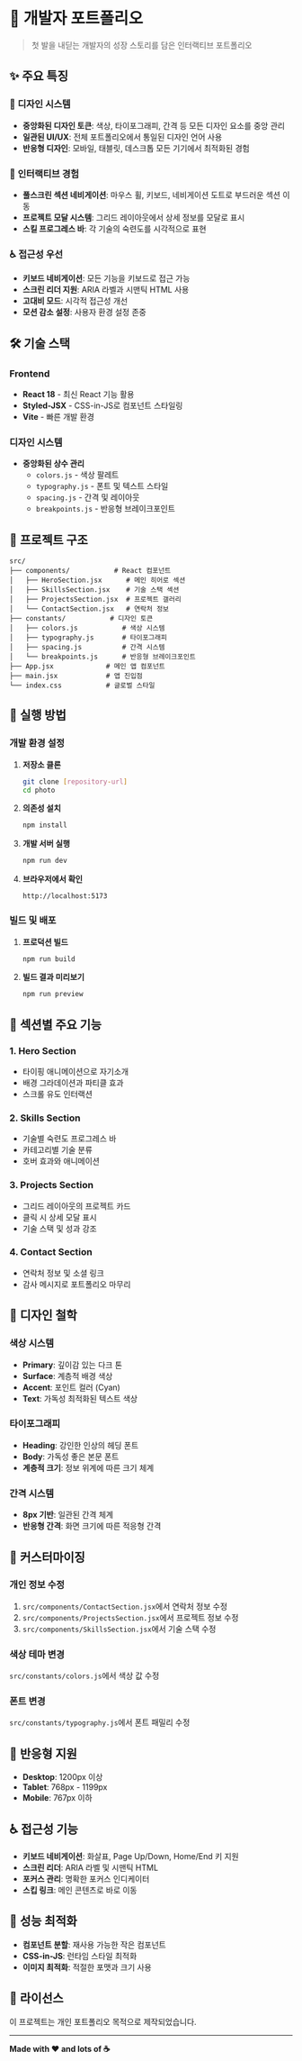 # 📸 개발자 포트폴리오

> 첫 발을 내딛는 개발자의 성장 스토리를 담은 인터랙티브 포트폴리오

## ✨ 주요 특징

### 🎨 **디자인 시스템**

- **중앙화된 디자인 토큰**: 색상, 타이포그래피, 간격 등 모든 디자인 요소를 중앙 관리
- **일관된 UI/UX**: 전체 포트폴리오에서 통일된 디자인 언어 사용
- **반응형 디자인**: 모바일, 태블릿, 데스크톱 모든 기기에서 최적화된 경험

### 🚀 **인터랙티브 경험**

- **풀스크린 섹션 네비게이션**: 마우스 휠, 키보드, 네비게이션 도트로 부드러운 섹션 이동
- **프로젝트 모달 시스템**: 그리드 레이아웃에서 상세 정보를 모달로 표시
- **스킬 프로그레스 바**: 각 기술의 숙련도를 시각적으로 표현

### ♿ **접근성 우선**

- **키보드 네비게이션**: 모든 기능을 키보드로 접근 가능
- **스크린 리더 지원**: ARIA 라벨과 시맨틱 HTML 사용
- **고대비 모드**: 시각적 접근성 개선
- **모션 감소 설정**: 사용자 환경 설정 존중

## 🛠️ 기술 스택

### **Frontend**

- **React 18** - 최신 React 기능 활용
- **Styled-JSX** - CSS-in-JS로 컴포넌트 스타일링
- **Vite** - 빠른 개발 환경

### **디자인 시스템**

- **중앙화된 상수 관리**
  - `colors.js` - 색상 팔레트
  - `typography.js` - 폰트 및 텍스트 스타일
  - `spacing.js` - 간격 및 레이아웃
  - `breakpoints.js` - 반응형 브레이크포인트

## 📁 프로젝트 구조

```
src/
├── components/           # React 컴포넌트
│   ├── HeroSection.jsx      # 메인 히어로 섹션
│   ├── SkillsSection.jsx    # 기술 스택 섹션
│   ├── ProjectsSection.jsx  # 프로젝트 갤러리
│   └── ContactSection.jsx   # 연락처 정보
├── constants/           # 디자인 토큰
│   ├── colors.js           # 색상 시스템
│   ├── typography.js       # 타이포그래피
│   ├── spacing.js          # 간격 시스템
│   └── breakpoints.js      # 반응형 브레이크포인트
├── App.jsx             # 메인 앱 컴포넌트
├── main.jsx            # 앱 진입점
└── index.css           # 글로벌 스타일
```

## 🚀 실행 방법

### **개발 환경 설정**

1. **저장소 클론**

   ```bash
   git clone [repository-url]
   cd photo
   ```

2. **의존성 설치**

   ```bash
   npm install
   ```

3. **개발 서버 실행**

   ```bash
   npm run dev
   ```

4. **브라우저에서 확인**
   ```
   http://localhost:5173
   ```

### **빌드 및 배포**

1. **프로덕션 빌드**

   ```bash
   npm run build
   ```

2. **빌드 결과 미리보기**
   ```bash
   npm run preview
   ```

## 🎯 섹션별 주요 기능

### **1. Hero Section**

- 타이핑 애니메이션으로 자기소개
- 배경 그라데이션과 파티클 효과
- 스크롤 유도 인터랙션

### **2. Skills Section**

- 기술별 숙련도 프로그레스 바
- 카테고리별 기술 분류
- 호버 효과와 애니메이션

### **3. Projects Section**

- 그리드 레이아웃의 프로젝트 카드
- 클릭 시 상세 모달 표시
- 기술 스택 및 성과 강조

### **4. Contact Section**

- 연락처 정보 및 소셜 링크
- 감사 메시지로 포트폴리오 마무리

## 🎨 디자인 철학

### **색상 시스템**

- **Primary**: 깊이감 있는 다크 톤
- **Surface**: 계층적 배경 색상
- **Accent**: 포인트 컬러 (Cyan)
- **Text**: 가독성 최적화된 텍스트 색상

### **타이포그래피**

- **Heading**: 강인한 인상의 헤딩 폰트
- **Body**: 가독성 좋은 본문 폰트
- **계층적 크기**: 정보 위계에 따른 크기 체계

### **간격 시스템**

- **8px 기반**: 일관된 간격 체계
- **반응형 간격**: 화면 크기에 따른 적응형 간격

## 🔧 커스터마이징

### **개인 정보 수정**

1. `src/components/ContactSection.jsx`에서 연락처 정보 수정
2. `src/components/ProjectsSection.jsx`에서 프로젝트 정보 수정
3. `src/components/SkillsSection.jsx`에서 기술 스택 수정

### **색상 테마 변경**

`src/constants/colors.js`에서 색상 값 수정

### **폰트 변경**

`src/constants/typography.js`에서 폰트 패밀리 수정

## 📱 반응형 지원

- **Desktop**: 1200px 이상
- **Tablet**: 768px - 1199px
- **Mobile**: 767px 이하

## ♿ 접근성 기능

- **키보드 네비게이션**: 화살표, Page Up/Down, Home/End 키 지원
- **스크린 리더**: ARIA 라벨 및 시맨틱 HTML
- **포커스 관리**: 명확한 포커스 인디케이터
- **스킵 링크**: 메인 콘텐츠로 바로 이동

## 🌟 성능 최적화

- **컴포넌트 분할**: 재사용 가능한 작은 컴포넌트
- **CSS-in-JS**: 런타임 스타일 최적화
- **이미지 최적화**: 적절한 포맷과 크기 사용

## 📄 라이선스

이 프로젝트는 개인 포트폴리오 목적으로 제작되었습니다.

---

**Made with ❤️ and lots of ☕**
